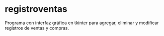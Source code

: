 # registroventas
Programa con interfaz gráfica en tkinter para agregar, eliminar y modificar registros de ventas y compras.
